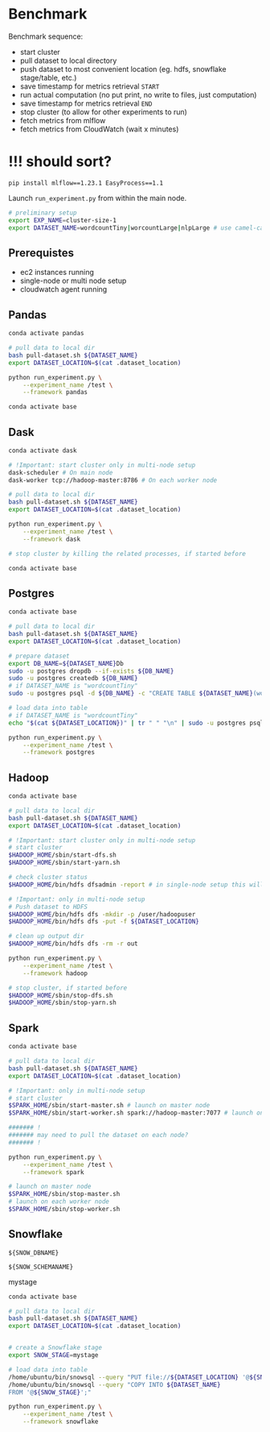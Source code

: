 # Benchmark



Benchmark sequence:

- start cluster
- pull dataset to local directory
- push dataset to most convenient location (eg. hdfs, snowflake stage/table, etc.)
- save timestamp for metrics retrieval `START`
- run actual computation (no put print, no write to files, just computation)
- save timestamp for metrics retrieval `END`
- stop cluster (to allow for other experiments to run)
- fetch metrics from mlflow
- fetch metrics from CloudWatch (wait x minutes)

# !!! should sort?

```
pip install mlflow==1.23.1 EasyProcess==1.1
```

Launch `run_experiment.py` from within the main node.

```bash
# preliminary setup
export EXP_NAME=cluster-size-1
export DATASET_NAME=wordcountTiny|worcountLarge|nlpLarge # use camel-case naming
```

## Prerequistes

- ec2 instances running
- single-node or multi node setup
- cloudwatch agent running

## Pandas

```bash
conda activate pandas

# pull data to local dir
bash pull-dataset.sh ${DATASET_NAME}
export DATASET_LOCATION=$(cat .dataset_location)

python run_experiment.py \
    --experiment_name /test \
    --framework pandas

conda activate base
```

## Dask

```bash
conda activate dask

# !Important: start cluster only in multi-node setup
dask-scheduler # On main node
dask-worker tcp://hadoop-master:8786 # On each worker node

# pull data to local dir
bash pull-dataset.sh ${DATASET_NAME}
export DATASET_LOCATION=$(cat .dataset_location)

python run_experiment.py \
    --experiment_name /test \
    --framework dask

# stop cluster by killing the related processes, if started before

conda activate base
```

## Postgres

```bash
conda activate base

# pull data to local dir
bash pull-dataset.sh ${DATASET_NAME}
export DATASET_LOCATION=$(cat .dataset_location)

# prepare dataset
export DB_NAME=${DATASET_NAME}Db
sudo -u postgres dropdb --if-exists ${DB_NAME}
sudo -u postgres createdb ${DB_NAME}
# if DATASET_NAME is "wordcountTiny"
sudo -u postgres psql -d ${DB_NAME} -c "CREATE TABLE ${DATASET_NAME}(word TEXT);"

# load data into table
# if DATASET_NAME is "wordcountTiny"
echo "$(cat ${DATASET_LOCATION})" | tr " " "\n" | sudo -u postgres psql -d ${DB_NAME} -c "COPY ${DATASET_NAME} FROM stdin (delimiter ' ');"

python run_experiment.py \
    --experiment_name /test \
    --framework postgres
```

## Hadoop

```bash
conda activate base

# pull data to local dir
bash pull-dataset.sh ${DATASET_NAME}
export DATASET_LOCATION=$(cat .dataset_location)

# !Important: start cluster only in multi-node setup
# start cluster
$HADOOP_HOME/sbin/start-dfs.sh
$HADOOP_HOME/sbin/start-yarn.sh

# check cluster status
$HADOOP_HOME/bin/hdfs dfsadmin -report # in single-node setup this will ouput "The fs class is: org.apache.hadoop.fs.LocalFileSystem"

# !Important: only in multi-node setup
# Push dataset to HDFS
$HADOOP_HOME/bin/hdfs dfs -mkdir -p /user/hadoopuser
$HADOOP_HOME/bin/hdfs dfs -put -f ${DATASET_LOCATION}

# clean up output dir
$HADOOP_HOME/bin/hdfs dfs -rm -r out

python run_experiment.py \
    --experiment_name /test \
    --framework hadoop

# stop cluster, if started before
$HADOOP_HOME/sbin/stop-dfs.sh
$HADOOP_HOME/sbin/stop-yarn.sh
```

## Spark

```bash
conda activate base

# pull data to local dir
bash pull-dataset.sh ${DATASET_NAME}
export DATASET_LOCATION=$(cat .dataset_location)

# !Important: only in multi-node setup
# start cluster
$SPARK_HOME/sbin/start-master.sh # launch on master node
$SPARK_HOME/sbin/start-worker.sh spark://hadoop-master:7077 # launch on each worker node

####### !
####### may need to pull the dataset on each node?
####### !

python run_experiment.py \
    --experiment_name /test \
    --framework spark

# launch on master node
$SPARK_HOME/sbin/stop-master.sh
# launch on each worker node
$SPARK_HOME/sbin/stop-worker.sh
```

## Snowflake

`${SNOW_DBNAME}`

`${SNOW_SCHEMANAME}`

mystage

```bash
conda activate base

# pull data to local dir
bash pull-dataset.sh ${DATASET_NAME}
export DATASET_LOCATION=$(cat .dataset_location)


# create a Snowflake stage
export SNOW_STAGE=mystage

# load data into table
/home/ubuntu/bin/snowsql --query "PUT file://${DATASET_LOCATION} '@${SNOW_STAGE}';"
/home/ubuntu/bin/snowsql --query "COPY INTO ${DATASET_NAME} 
FROM '@${SNOW_STAGE}';"

python run_experiment.py \
    --experiment_name /test \
    --framework snowflake
```